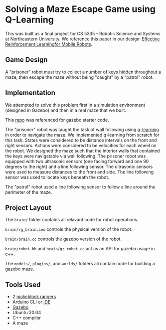 
# Solving a Maze Escape Game using Q-Learning
This was built as a final project for CS 5335 - Robotic Science and Systems at Northeastern University.  We reference this paper in our design: [Effective Reinforcement Learningfor Mobile Robots](http://www.sci.brooklyn.cuny.edu/~sklar/teaching/f06/air/papers/smart-icra2002.pdf). 

## Game Design
A "prisoner" robot must try to collect a number of keys hidden throughout a maze, then escape the maze without being "caught" by a "patrol" robot.

## Implementation
We attempted to solve this problem first in a simulation environment (designed in Gazebo) and then in a real maze that we built.


This [repo](https://github.com/NatTuck/cs5335hw-gazebo) was referenced for gazebo starter code.


The "prisoner" robot was taught the task of wall following using [q-learning](https://en.wikipedia.org/wiki/Q-learning) in order to navigate the maze.  We implemented q-learning from scratch for this task.  States were considered to be distance intervals on the front and right sensors.  Actions were considered to be velocities for each wheel on the robot.  We designed the maze such that the interior walls that contained the keys were navigatable via wall following.  The prisoner robot was equipped with two ultrasonic sensors (one facing forward and one 90 degrees to the right) and a line following sensor.  The ultrasonic sensors were used to measure distances to the front and side.  The line following sensor was used to locate keys beneath the robot.


The "patrol" robot used a line following sensor to follow a line around the perimeter of the maze.

## Project Layout
The `brain/` folder contains all relavant code for robot operations.

`brain/rg_brain.ino` controls the physical version of the robot.

`brain/brain.cc` controls the gazebo version of the robot.

`brain/robot.hh` and `brain/gz_robot.cc` act as an API for gazebo usage in c++.

The `models/`, `plugins/`, and `worlds/` folders all contain code for building a gazebo maze.

## Tools Used
- 2 [makeblock rangers](https://www.makeblock.com/project/ranger)
- Arduino CLI or [IDE](https://arduino-ide.en.softonic.com/)
- [Gazebo](http://gazebosim.org/) 
- Ubuntu 20.04
- C++ compiler
- A maze
